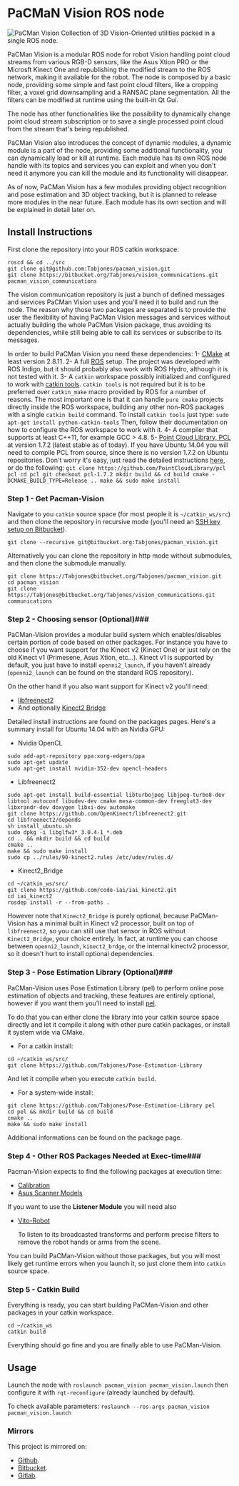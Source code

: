 # PaCMaN Vision ROS node #
![PaCMan Vision](https://cloud.githubusercontent.com/assets/1950251/12723299/22f2d844-c909-11e5-9621-142a1d49dcd4.png)
Collection of 3D Vision-Oriented utilities packed in a single ROS node.

PaCMan Vision is a modular ROS node for robot Vision handling point cloud streams from various RGB-D sensors, like the Asus Xtion PRO or the Microsft Kinect One and republishing
the modified stream to the ROS network, making it available for the robot.
The node is composed by a basic node, providing some simple and fast point cloud filters, like a cropping filter, a voxel grid downsampling and a RANSAC plane
segmentation. All the filters can be modified at runtime using the built-in Qt Gui.

The node has other functionalities like the possibility to dynamically change point cloud stream subscription or to save a single processed point cloud from the stream that's being republished.

PaCMan Vision also introduces the concept of dynamic modules, a dynamic module is a part of the node, providing some additional functionality, you can dynamically load or kill at runtime.
Each module has its own ROS node handle with its topics and services you can exploit and when you don't need it anymore you can kill the module and its functionality will disappear.

As of now, PaCMan Vision has a few modules providing object recognition and pose estimation and 3D object tracking, but it is planned to release more modules in the near future.
Each module has its own section and will be explained in detail later on.

## Install Instructions ##
First clone the repository into your ROS catkin workspace:
```
roscd && cd ../src
git clone git@github.com:Tabjones/pacman_vision.git
git clone https://bitbucket.org/Tabjones/vision_communications.git pacman_vision_communications
```
The vision communication repository is just a bunch of defined messages and services PaCMan Vision uses and you'll need it to build and run the node.
The reason why those two packages are separated is to provide the user the flexibility of having PaCMan Vision messages and services without actually building the
whole PaCMan Vision package, thus avoiding its dependencies, while still being able to call its services or subscribe to its messages.

In order to build PaCMan Vision you need these dependencies:
  1- [CMake](http://cmake.org/) at least version 2.8.11.
  2- A full [ROS](http://www.ros.org/) setup. The project was developed with ROS Indigo, but it should probably also work with ROS Hydro, although it is
      not tested with it.
  3- A `catkin` workspace possibly initialized and configured to work with [catkin tools](http://catkin-tools.readthedocs.org/en/latest/index.html).
      `catkin tools` is not required but it is to be preferred over `catkin_make` macro provided by ROS for a number of reasons.
      The most important one is that it can handle `pure cmake` projects directly inside the ROS workspace, building any other non-ROS packages with a
      single `catkin build` command.
      To install `catkin tools` just type:
      ```
      sudo apt-get install python-catkin-tools
      ```
      Then, follow their documentation on how to configure the ROS workspace to work with it.
  4- A compiler that supports at least C++11, for example GCC > 4.8.
  5- [Point Cloud Library, PCL](http://pointclouds.org/) at version 1.7.2 (latest stable as of today).
      If you have Ubuntu 14.04 you will need to compile PCL from source, since there is no version 1.7.2 on Ubuntu repositories.
      Don't worry it's easy, just read the detailed instructions [here](http://pointclouds.org/downloads/source.html), or do the following:
      ```
      git clone https://github.com/PointCloudLibrary/pcl pcl
      cd pcl
      git checkout pcl-1.7.2
      mkdir build && cd build
      cmake -DCMAKE_BUILD_TYPE=Release ..
      make && sudo make install
      ```

### Step 1 - Get Pacman-Vision ###
Navigate to you `catkin` source space (for most people it is `~/catkin_ws/src`) and then
clone the repository in recursive mode (you'll need an [SSH key setup on Bitbucket](https://confluence.atlassian.com/bitbucket/set-up-ssh-for-git-728138079.html)).
```
git clone --recursive git@bitbucket.org:Tabjones/pacman_vision.git
```
Alternatively you can clone the repository in http mode without submodules, and then clone the submodule manually.
```
git clone https://Tabjones@bitbucket.org/Tabjones/pacman_vision.git
cd pacman_vision
git clone https://Tabjones@bitbucket.org/Tabjones/vision_communications.git communications
```

### Step 2 - Choosing sensor (Optional)###
PaCMan-Vision provides a modular build system which enables/disables certain portion of code based on
other packages. For instance you have to choose if you want support for the Kinect v2 (Kinect One) or just
rely on the old Kinect v1 (Primesene, Asus Xtion, etc...).
Kinect v1 is supported by default, you just have to install `openni2_launch`, if you haven't already
(`openni2_launch` can be found on the standard ROS repository).

On the other hand if you also want support for Kinect v2 you'll need:
* [libfreenect2](https://github.com/OpenKinect/libfreenect2)
* And optionally [Kinect2 Bridge](https://github.com/code-iai/iai_kinect2)

Detailed install instructions are found on the packages pages. Here's a summary install for Ubuntu 14.04
with an Nvidia GPU:
  * Nvidia OpenCL
```
sudo add-apt-repository ppa:xorg-edgers/ppa
sudo apt-get update
sudo apt-get install nvidia-352-dev opencl-headers
```
  * Libfreenect2
```
sudo apt-get install build-essential libturbojpeg libjpeg-turbo8-dev libtool autoconf libudev-dev cmake mesa-common-dev freeglut3-dev libxrandr-dev doxygen libxi-dev automake
git clone https://github.com/OpenKinect/libfreenect2.git
cd libfreenect2/depends
sh install_ubuntu.sh
sudo dpkg -i libglfw3*_3.0.4-1_*.deb
cd .. && mkdir build && cd build
cmake ..
make && sudo make install
sudo cp ../rules/90-kinect2.rules /etc/udev/rules.d/
```
  * Kinect2_Bridge
```
cd ~/catkin_ws/src/
git clone https://github.com/code-iai/iai_kinect2.git
cd iai_kinect2
rosdep install -r --from-paths .
```
However note that `Kinect2_Bridge` is purely optional, because PaCMan-Vision has a minimal built in Kinect v2 processor, built on top
of `libfreenect2`, so you can still use that sensor in ROS without `Kinect2_Bridge`, your choice entirely.
In fact, at runtime you can choose between `openni2_launch`, `kinect2_brdge`, or the internal kinectv2 processor, so it doesn't hurt to
install optional dependencies.

### Step 3 - Pose Estimation Library (Optional)###
PaCMan-Vision uses Pose Estimation Library (pel) to perform online pose estimation of objects and
tracking, these features are entirely optional, however if you want them you'll need to install [pel](https://github.com/Tabjones/Pose-Estimation-Library).

To do that you can either clone the library into your catkin source space directly and let it compile it
along with other pure catkin packages, or install it system wide via CMake.

* For a catkin install:
```
cd ~/catkin_ws/src/
git clone https://github.com/Tabjones/Pose-Estimation-Library
```
And let it compile when you execute `catkin build`.

* For a system-wide install:
```
git clone https://github.com/Tabjones/Pose-Estimation-Library pel
cd pel && mkdir build && cd build
cmake ..
make && sudo make install
```
Additional informations can be found on the package page.

### Step 4 - Other ROS Packages Needed at Exec-time###
Pacman-Vision expects to find the following packages at execution time:

* [Calibration](https://github.com/CentroEPiaggio/calibration)
* [Asus Scanner Models](https://github.com/pacman-project/pacman-object-database)

If you want to use the __Listener Module__ you will need also

* [Vito-Robot](https://github.com/CentroEPiaggio/vito-robot)

  To listen to its broadcasted transforms and perform precise filters to remove the robot hands or arms from
the scene.

You can build PaCMan-Vision without those packages, but you will most likely get runtime errors when
you launch it, so just clone them into `catkin` source space.

### Step 5 - Catkin Build ###
Everything is ready, you can start building PaCMan-Vision and other packages in your catkin workspace.
```
cd ~/catkin_ws
catkin build
```
Everything should go fine and you are finally able to use PaCMan-Vision.

## Usage ##
Launch the node with
`roslaunch pacman_vision pacman_vision.launch`
then configure it with `rqt-reconfigure` (already launched by default).

To check available parameters:
`roslaunch --ros-args pacman_vision pacman_vision.launch`

### Mirrors ###
This project is mirrored on:

  * [Github](https://github.com/Tabjones/pacman_vision).
  * [Bitbucket](https://bitbucket.org/Tabjones/pacman_vision).
  * [Gitlab](https://gitlab.com/fspinelli/pacman_vision).

